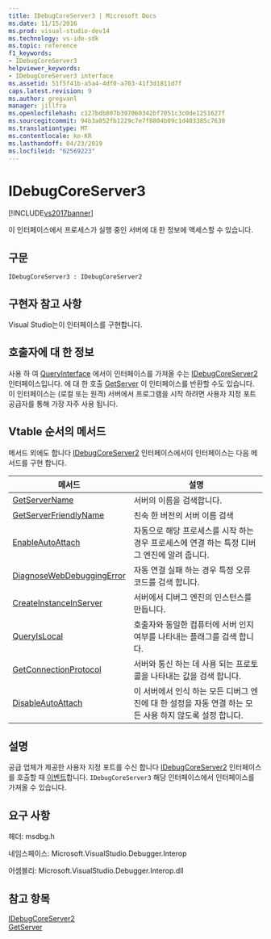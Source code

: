 ```yaml
---
title: IDebugCoreServer3 | Microsoft Docs
ms.date: 11/15/2016
ms.prod: visual-studio-dev14
ms.technology: vs-ide-sdk
ms.topic: reference
f1_keywords:
- IDebugCoreServer3
helpviewer_keywords:
- IDebugCoreServer3 interface
ms.assetid: 51f5f41b-a5a4-4df0-a703-41f3d1811d7f
caps.latest.revision: 9
ms.author: gregvanl
manager: jillfra
ms.openlocfilehash: c127bdb807b397060342bf7051c3c0de1251627f
ms.sourcegitcommit: 94b3a052fb1229c7e7f8804b09c1d403385c7630
ms.translationtype: MT
ms.contentlocale: ko-KR
ms.lasthandoff: 04/23/2019
ms.locfileid: "62569223"
---
```

# <a name="idebugcoreserver3"></a>IDebugCoreServer3
[!INCLUDE[vs2017banner](../../../includes/vs2017banner.md)]

이 인터페이스에서 프로세스가 실행 중인 서버에 대 한 정보에 액세스할 수 있습니다.  
  
## <a name="syntax"></a>구문  
  
```  
IDebugCoreServer3 : IDebugCoreServer2  
```  
  
## <a name="notes-for-implementers"></a>구현자 참고 사항  
 Visual Studio는이 인터페이스를 구현합니다.  
  
## <a name="notes-for-callers"></a>호출자에 대 한 정보  
 사용 하 여 [QueryInterface](http://msdn.microsoft.com/library/62fce95e-aafa-4187-b50b-e6611b74c3b3) 에서이 인터페이스를 가져올 수는 [IDebugCoreServer2](../../../extensibility/debugger/reference/idebugcoreserver2.md) 인터페이스입니다. 에 대 한 호출 [GetServer](../../../extensibility/debugger/reference/idebugdefaultport2-getserver.md) 이 인터페이스를 반환할 수도 있습니다. 이 인터페이스는 (로컬 또는 원격) 서버에서 프로그램을 시작 하려면 사용자 지정 포트 공급자를 통해 가장 자주 사용 됩니다.  
  
## <a name="methods-in-vtable-order"></a>Vtable 순서의 메서드  
 메서드 외에도 합니다 [IDebugCoreServer2](../../../extensibility/debugger/reference/idebugcoreserver2.md) 인터페이스에서이 인터페이스는 다음 메서드를 구현 합니다.  
  
|메서드|설명|  
|------------|-----------------|  
|[GetServerName](../../../extensibility/debugger/reference/idebugcoreserver3-getservername.md)|서버의 이름을 검색합니다.|  
|[GetServerFriendlyName](../../../extensibility/debugger/reference/idebugcoreserver3-getserverfriendlyname.md)|친숙 한 버전의 서버 이름 검색|  
|[EnableAutoAttach](../../../extensibility/debugger/reference/idebugcoreserver3-enableautoattach.md)|자동으로 해당 프로세스를 시작 하는 경우 프로세스에 연결 하는 특정 디버그 엔진에 알려 줍니다.|  
|[DiagnoseWebDebuggingError](../../../extensibility/debugger/reference/idebugcoreserver3-diagnosewebdebuggingerror.md)|자동 연결 실패 하는 경우 특정 오류 코드를 검색 합니다.|  
|[CreateInstanceInServer](../../../extensibility/debugger/reference/idebugcoreserver3-createinstanceinserver.md)|서버에서 디버그 엔진의 인스턴스를 만듭니다.|  
|[QueryIsLocal](../../../extensibility/debugger/reference/idebugcoreserver3-queryislocal.md)|호출자와 동일한 컴퓨터에 서버 인지 여부를 나타내는 플래그를 검색 합니다.|  
|[GetConnectionProtocol](../../../extensibility/debugger/reference/idebugcoreserver3-getconnectionprotocol.md)|서버와 통신 하는 데 사용 되는 프로토콜을 나타내는 값을 검색 합니다.|  
|[DisableAutoAttach](../../../extensibility/debugger/reference/idebugcoreserver3-disableautoattach.md)|이 서버에서 인식 하는 모든 디버그 엔진에 대 한 설정을 자동 연결 하는 모든 사용 하지 않도록 설정 합니다.|  
  
## <a name="remarks"></a>설명  
 공급 업체가 제공한 사용자 지정 포트를 수신 합니다 [IDebugCoreServer2](../../../extensibility/debugger/reference/idebugcoreserver2.md) 인터페이스를 호출할 때 [이벤트](../../../extensibility/debugger/reference/idebugportevents2-event.md)합니다. `IDebugCoreServer3` 해당 인터페이스에서 인터페이스를 가져올 수 있습니다.  
  
## <a name="requirements"></a>요구 사항  
 헤더: msdbg.h  
  
 네임스페이스: Microsoft.VisualStudio.Debugger.Interop  
  
 어셈블리: Microsoft.VisualStudio.Debugger.Interop.dll  
  
## <a name="see-also"></a>참고 항목  
 [IDebugCoreServer2](../../../extensibility/debugger/reference/idebugcoreserver2.md)   
 [GetServer](../../../extensibility/debugger/reference/idebugdefaultport2-getserver.md)
